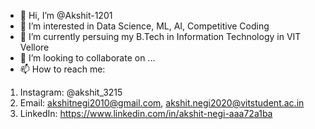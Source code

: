 - 👋 Hi, I’m @Akshit-1201
- 👀 I’m interested in Data Science, ML, AI, Competitive Coding
- 🌱 I’m currently persuing my B.Tech in Information Technology in VIT Vellore
- 💞️ I’m looking to collaborate on ...
- 📫 How to reach me: 
1. Instagram: @akshit_3215
2. Email: akshitnegi2010@gmail.com, akshit.negi2020@vitstudent.ac.in
3. LinkedIn: https://www.linkedin.com/in/akshit-negi-aaa72a1ba

<!---
Akshit-1201/Akshit-1201 is a ✨ special ✨ repository because its `README.md` (this file) appears on your GitHub profile.
You can click the Preview link to take a look at your changes.
--->
